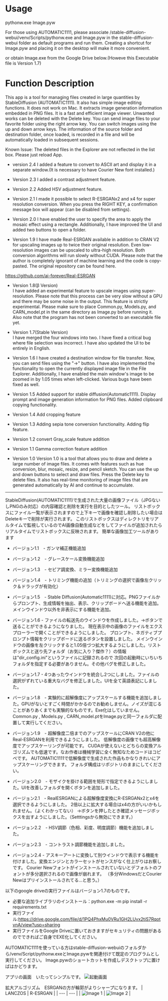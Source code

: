 # Usage
pythonw.exe Image.pyw

For those using AUTOMATIC1111, please associate /stable-diffusion-webui/venv/Scripts/pythonw.exe and Image.pyw in the stable-diffusion-webui folder as default programs and run them. Creating a shortcut for Image.pyw and placing it on the desktop will make it more convenient.

or obtain Image.exe from the Google Drive below.(Howeve this Executable file is Version 1.7)

# Function Description #
This app is a tool for managing files created in large quantities by StableDiffusion (AUTOMATIC1111). It also has simple image editing functions. It does not work on Mac. It extracts image generation information embedded in PNG files. It is a fast and efficient image viewer. Unwanted works can be deleted with the Delete key. You can send image files to your favorite folder using the right arrow key. You can switch images using the up and down arrow keys. The information of the source folder and destination folder, once loaded, is recorded in a file and will be automatically loaded in subsequent sessions.

Known Issue: The deleted files in the Explorer are not reflected in the list box. Please just reload App.

* version 2.4
I added a feature to convert to ASCII art and display it in a separate window.(It is necessary to have Courier New font installed.)

* Version 2.3
I added a contrast adjustment feature.

* Version 2.2
Added HSV adjustment feature.

* Version 2.1
I made it possible to select R-ESRGANx2 and x4 for super resolution conversion. When you press the RIGHT KEY, a confirmation message box will appear (can be disabled from settings).

* Version 2.0
I have enabled the user to specify the area to apply the mosaic effect using a rectangle. Additionally, I have improved the UI and added two buttons to open a folder.

* Version 1.9
I have made Real-ESRGAN available in addition to CRAN V2 for upscaling images up to twice their original resolution. Even low-resolution images can be upscaled to ultra-high resolution. Both conversion algorithms will run slowly without CUDA. Please note that the author is completely ignorant of machine learning and the code is copy-pasted. The original repository can be found here.

https://github.com/ai-forever/Real-ESRGAN

* Version 1.8(β Version)  
I have added an experimental feature to upscale images using super-resolution. Please note that this process can be very slow without a GPU and there may be some noise in the output. This feature is strictly experimental. Please make sure to place Common.py, Models.py, and CARN_model.pt in the same directory as Image.py before running it. Also note that the program has not been converted to an executable file yet.    

* Version 1.7(Stable Version)  
I have merged the four windows into two. I have fixed a critical bug where file selection was incorrect. I have also updated the UI to be entirely in English.


* Version 1.6
I have created a destination window for file transfer. Now, you can send files using the "→" button. I have also implemented the functionality to open the currently displayed image file in the File Explorer. Additionally, I have enabled the main window's image to be zoomed in by 1.05 times when left-clicked. Various bugs have been fixed as well.

* Version 1.5
    Added support for stable diffusion(Automatic1111). Display prompt and image generation information for PNG files. Added clipboard copying functionality.

* Version 1.4
    Add cropping feature

* Version 1.3
    Adding sepia tone conversion functionality.
    Adding flip feature.

* Version 1.2
    convert Gray_scale feature addition
    
* Version 1.1
    Gamma correction feature addition

* Version 1.0
    Version 1.0 is a tool that allows you to draw and delete a large number of image files. It comes with features such as hue conversion, blur, mosaic, resize, and pencil sketch. 
    You can use the up and down buttons to select and draw files. Press the Delete key to delete files. 
    It also has real-time monitoring of image files that are generated automatically by AI and continue to accumulate.

***
StableDiffusion(AUTOMATIC1111)で生成された大量の画像ファイル（JPGないしPNGのみ対応）の内容確認と削除を実行を目的としたツール。
リストボックスにファイル一覧が表示されますので上下キーで画像を確認し削除したい場合はDeleteキーで削除が実行されます。
このリストボックスはディレクトリをリアルタイムで監視しているのでAI画像自動生成などをしてファイルが追加されたらリアルタイムでリストボックスに反映されます。
簡単な画像加工ツールがあります

* バージョン1.1　- ガンマ補正機能追加

* バージョン1.2　- グレースケール変換機能追加

* バージョン1.3　- セピア調変換、ミラー変換機能追加

* バージョン1.4　- トリミング機能の追加（トリミングの選択で画像左クリック＆ドラッグが有効化）

* バージョン1.5　- Stable Diffusion(Automatic1111)に対応。PNGファイルからプロンプト、生成情報を抽出、表示、クリップボードへ送る機能を追加。
メインウインドウ以外を非表示にする機能を追加。

* バージョン1.6 - ファイルの転送先のウインドウを作成しました。→ボタンで送ることができるようになりました。
現在表示中の画像のファイルをエクスプローラーで開くことができるようにしました。
プロンプト、ネガティブプロンプト情報をクリップボードに送るボタンを設置しました。
メインウインドウの画像を左クリックすると1.05倍づつ拡大するようにしました。リストボックスと送り先フォルダ（お気に入り？傑作？）の情報は"dir_config.ini"というファイルに記録されるので
次回の起動時にいちいちフォルダを指定する必要がありません。その他バグを修正しました。

* バージョン1.7 - 4つあったウインドウを統合し2つにしました。ファイルの選択がずれている重大なバグを修正しました。UIを全て英語表記にしました。

* バージョン1.8　- 実験的に超解像度にアップスケールする機能を追加しました。GPUがないとすごく時間がかかるのでお勧めしません。ノイズが混じることがありあくまでも実験的なものです。Exe化はしていません。Common.py , Models.py , CARN_model.ptをImage.pyと同一フォルダに配置して実行してください。
 
* バージョン1.9　- 超解像度二倍までのアップスケールにCRAN V2の他にReal-ESRGANを利用できるようにしました。
低解像度の画像でも超高解像度でアップスケーリングが可能です。
CUDAが使えないとどちらの変換アルゴリズムでも低速です。なお作者は機械学習に全く無知なためコードはコピペです。
AUTOMATIC1111で低解像度で生成された作品もかなりきれいにアップスケーリングできます。
フォルダ構成はリポジトリのままにしてください。
 
* バージョン2.0　- モザイクを掛ける範囲を矩形で指定できるようにしました。UIを改善しフォルダを開くボタンを追加しました。

* バージョン2.1　- RealESRGANによる超解像度変換にR-ESRGANx2とx4を選択できるようにしました。
2倍以上に拡大する場合はx4の方がいいかもしれません。（よくわかってない）
→ボタンを押したとき確認メッセージボックスを出すようにしました。（Setttingsから無効にできます。）

* バージョン2.2　- HSV調節（色相、彩度、明度調節）機能を追加しました。

* バージョン2.3　- コントラスト調節機能を追加しました。

* バージョン2.4 - アスキーアートに変換して別ウインドウで表示する機能を付けました。変換エンジンとカラーセットがセンスがなく仕上がりはお察しです。
Courier Newフォントがインストールされていないとデフォルトのフォントが多分選択されるので画像が崩れます。
（多分WindowsだとCourier Newはプリインストールされてる...と思う。）
 
以下のgoogle driveの実行ファイルはバージョン1.7のものです。

* 必要な追加ライブラリのインストール：python.exe -m pip install -r requirements.txt
* 実行ファイル:https://drive.google.com/file/d/1PQ4PhxMu0VRu1GH2LUvx2tiS7RqotvnA/view?usp=sharing
* 実行ファイルをGoogle Driveに置いておきますがセキュリティの問題があるのでできればご自身でEXE化してください。

AUTOMATIC1111を使っている方はstable-diffusion-webuiのフォルダから/venv/Script/pythonw.exeとImage.pywを関連付けて既定のプログラムとし実行してください。
Image.pywのショートカットを作成しデスクトップに置けばはかどります。


アプリの画面　いたってシンプルです。
![起動画面](image/view.png)

拡大アルゴリズム　ESRGANの方が輪郭がよりシャープになります。
| LANCZOS | R-ESRGAN |
| --- | --- |
| ![Image 1](image/lanczos.png) | ![Image 2](image/esrganx2.png) |
